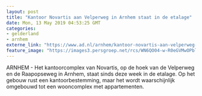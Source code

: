 ```yaml
---
layout: post
title: "Kantoor Novartis aan Velperweg in Arnhem staat in de etalage"
date: Mon, 13 May 2019 04:53:25 GMT
categories: 
- gelderland 
- arnhem 
externe_link: "https://www.ad.nl/arnhem/kantoor-novartis-aan-velperweg-in-arnhem-staat-in-de-etalage~ad198c79/"
feature_image: "https://images3.persgroep.net/rcs/WN6QO04-w-R0eGVMwOPblPZHjuA/diocontent/147864569/_fitwidth/400/?appId=21791a8992982cd8da851550a453bd7f&quality=0.7"
---
```


ARNHEM - Het kantoorcomplex van Novartis, op de hoek van de Velperweg en de Raapopseweg in Arnhem, staat sinds deze week in de etalage. Op het gebouw rust een kantoorbestemming, maar het wordt waarschijnlijk omgebouwd tot een wooncomplex met appartementen.
